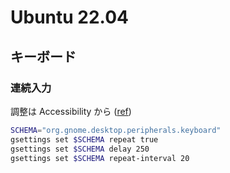 # Ubuntu 22.04

## キーボード

### 連続入力

調整は Accessibility から ([ref](https://help.ubuntu.com/stable/ubuntu-help/keyboard-repeat-keys.html.en))

```bash
SCHEMA="org.gnome.desktop.peripherals.keyboard"
gsettings set $SCHEMA repeat true
gsettings set $SCHEMA delay 250
gsettings set $SCHEMA repeat-interval 20
```
